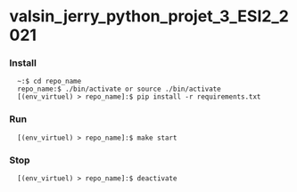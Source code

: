 # valsin_jerry_python_projet_3_ESI2_2021


### Install
```
  ~:$ cd repo_name
  repo_name:$ ./bin/activate or source ./bin/activate 
  [(env_virtuel) > repo_name]:$ pip install -r requirements.txt 
```

### Run
```
  [(env_virtuel) > repo_name]:$ make start
```

### Stop
```
  [(env_virtuel) > repo_name]:$ deactivate
```